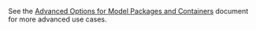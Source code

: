 <!-- 61. Advanced Options -->

See the [Advanced Options for Model Packages and Containers](/quickstart/common/ModelPackagesAdvancedOptions.md)
document for more advanced use cases.
